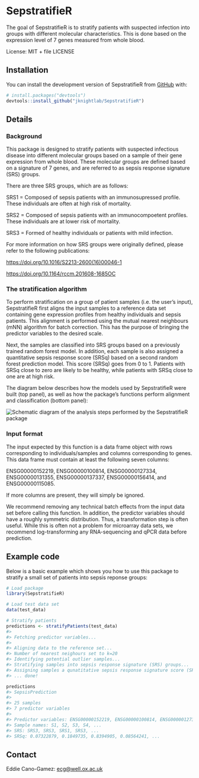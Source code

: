 
<!-- README.md is generated from README.Rmd. Please edit that file -->

# SepstratifieR

<!-- badges: start -->
<!-- badges: end -->

The goal of SepstratifieR is to stratify patients with suspected
infection into groups with different molecular characteristics. This is
done based on the expression level of 7 genes measured from whole blood.

License: MIT + file LICENSE

## Installation

You can install the development version of SepstratifieR from
[GitHub](https://github.com/) with:

``` r
# install.packages("devtools")
devtools::install_github("jknightlab/SepstratifieR")
```

## Details

### Background

This package is designed to stratify patients with suspected infectious
disease into different molecular groups based on a sample of their gene
expression from whole blood. These molecular groups are defined based on
a signature of 7 genes, and are referred to as sepsis response signature
(SRS) groups.

There are three SRS groups, which are as follows:

SRS1 = Composed of sepsis patients with an immunosupressed profile.
These individuals are often at high risk of mortality.

SRS2 = Composed of sepsis patients with an immunocompoetent profiles.
These individuals are at lower risk of mortality.

SRS3 = Formed of healthy individuals or patients with mild infection.

For more information on how SRS groups were originally defined, please
refer to the following publications:

<https://doi.org/10.1016/S2213-2600(16)00046-1>

<https://doi.org/10.1164/rccm.201608-1685OC>

### The stratification algorithm

To perform stratification on a group of patient samples (i.e. the user’s
input), SepstratifieR first aligns the input samples to a reference data
set containing gene expression profiles from healthy individuals and
sepsis patients. This alignment is performed using the mutual nearest
neighbours (mNN) algorithm for batch correction. This has the purpose of
bringing the predictor variables to the desired scale.

Next, the samples are classified into SRS groups based on a previously
trained random forest model. In addition, each sample is also assigned a
quantitative sepsis response score (SRSq) based on a second random
forest prediction model. This score (SRSq) goes from 0 to 1. Patients
with SRSq close to zero are likely to be healthy, while patients with
SRSq close to one are at high risk.

The diagram below describes how the models used by SepstratifieR were
built (top panel), as well as how the package’s functions perform
alignment and classification (bottom panel):

![Schematic diagram of the analysis steps performed by the SepstratifieR
package](./man/figures/README-method-diagram.png)

### Input format

The input expected by this function is a data frame object with rows
corresponding to individuals/samples and columns corresponding to genes.
This data frame must contain at least the following seven columns:

ENSG00000152219, ENSG00000100814, ENSG00000127334, ENSG00000131355,
ENSG00000137337, ENSG00000156414, and ENSG00000115085.

If more columns are present, they will simply be ignored.

We recommend removing any technical batch effects from the input data
set before calling this function. In addition, the predictor variables
should have a roughly symmetric distribution. Thus, a transformation
step is often useful. While this is often not a problem for microarray
data sets, we recommend log-transforming any RNA-sequencing and qPCR
data before prediction.

## Example code

Below is a basic example which shows you how to use this package to
stratify a small set of patients into sepsis reponse groups:

``` r
# Load package
library(SepstratifieR)

# Load test data set
data(test_data)

# Stratify patients
predictions <- stratifyPatients(test_data)
#> 
#> Fetching predictor variables...
#> 
#> Aligning data to the reference set...
#> Number of nearest neighours set to k=20
#> Identifying potential outlier samples...
#> Stratifying samples into sepsis response signature (SRS) groups...
#> Assigning samples a qunatitative sepsis response signature score (SRSq)...
#> ... done!
```

``` r
predictions
#> SepsisPrediction
#> 
#> 25 samples
#> 7 predictor variables
#> 
#> Predictor variables: ENSG00000152219, ENSG00000100814, ENSG00000127334, ENSG00000131355, ...
#> Sample names: S1, S2, S3, S4, ...
#> SRS: SRS3, SRS3, SRS1, SRS3, ...
#> SRSq: 0.07322879, 0.1849735, 0.8394905, 0.08564241, ...
```

## Contact

Eddie Cano-Gamez: <ecg@well.ox.ac.uk>
